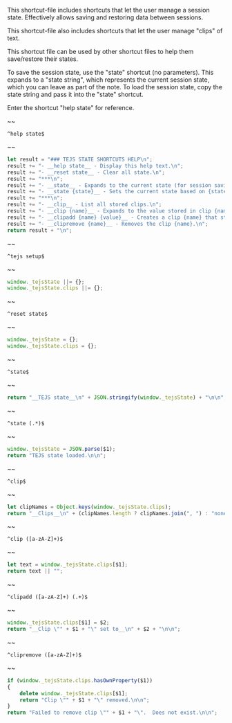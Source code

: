 This shortcut-file includes shortcuts that let the user manage a session state.  Effectively allows saving and restoring data between sessions.  

This shortcut-file also includes shortcuts that let the user manage "clips" of text.

This shortcut file can be used by other shortcut files to help them save/restore their states.

To save the session state, use the "state" shortcut (no parameters).  This expands to a "state string", which represents the current session state, which you can leave as part of the note.  To load the session state, copy the state string and pass it into the "state" shortcut.

Enter the shortcut "help state" for reference.


~~
```
^help state$
```
~~
```js
let result = "### TEJS STATE SHORTCUTS HELP\n";
result += "- __help state__ - Display this help text.\n";
result += "- __reset state__ - Clear all state.\n";
result += "***\n";
result += "- __state__ - Expands to the current state (for session saving).\n";
result += "- __state {state}__ - Sets the current state based on {state}: a string created previously with the \"state\" shortcut.\n";
result += "***\n";
result += "- __clip__ - List all stored clips.\n";
result += "- __clip {name}__ - Expands to the value stored in clip {name}.\n";
result += "- __clipadd {name} {value}__ - Creates a clip {name} that stores {value}.\n";
result += "- __clipremove {name}__ - Removes the clip {name}.\n";
return result + "\n";
```


~~
```
^tejs setup$
```
~~
```js
window._tejsState ||= {};
window._tejsState.clips ||= {};
```


~~
```
^reset state$
```
~~
```js
window._tejsState = {};
window._tejsState.clips = {};
```

~~
```
^state$
```
~~
```js
return "__TEJS state__\n" + JSON.stringify(window._tejsState) + "\n\n";
```


~~
```
^state (.*)$
```
~~
```js
window._tejsState = JSON.parse($1);
return "TEJS state loaded.\n\n";
```


~~
```
^clip$
```
~~
```js
let clipNames = Object.keys(window._tejsState.clips);
return "__Clips__\n" + (clipNames.length ? clipNames.join(", ") : "none") + "\n\n";
```


~~
```
^clip ([a-zA-Z]+)$
```
~~
```js
let text = window._tejsState.clips[$1];
return text || "";
```


~~
```
^clipadd ([a-zA-Z]+) (.+)$
```
~~
```js
window._tejsState.clips[$1] = $2;
return "__Clip \"" + $1 + "\" set to__\n" + $2 + "\n\n";
```


~~
```
^clipremove ([a-zA-Z]+)$
```
~~
```js
if (window._tejsState.clips.hasOwnProperty($1))
{
	delete window._tejsState.clips[$1];
	return "Clip \"" + $1 + "\" removed.\n\n";
}
return "Failed to remove clip \"" + $1 + "\".  Does not exist.\n\n";
```
